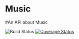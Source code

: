 # Music

#An API about Music

![Build Status](https://travis-ci.com/fashniyo/Music.svg?branch=master)
[![Coverage Status](https://coveralls.io/repos/github/fashniyo/Music/badge.svg?branch=setup-coverall)](https://coveralls.io/github/fashniyo/Music?branch=setup-coverall)
